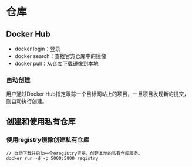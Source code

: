 #  仓库

## Docker Hub

- docker login：登录
- docker search：查找官方仓库中的镜像
- docker pull：从仓库下载镜像到本地

### 自动创建

用户通过Docker Hub指定跟踪一个目标网站上的项目，一旦项目发现新的提交，则自动执行创建。

## 创建和使用私有仓库

### 使用registry镜像创建私有仓库

	// 自动下载并启动一个eregistry容器，创建本地的私有仓库服务。
	docker run -d -p 5000:5000 registry

